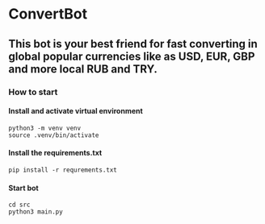 # ConvertBot 
## This bot is your best friend for fast converting in global popular currencies like as USD, EUR, GBP and more local RUB and TRY.

### How to start

#### Install and activate virtual environment
```
python3 -m venv venv
source .venv/bin/activate
```
#### Install the requirements.txt
```
pip install -r requrements.txt
```

#### Start bot
```
cd src
python3 main.py
```

